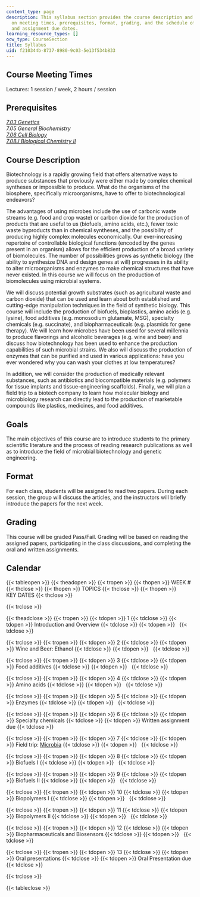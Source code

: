 ```yaml
---
content_type: page
description: This syllabus section provides the course description and information
  on meeting times, prerequisites, format, grading, and the schedule of lecture topics
  and assignment due dates.
learning_resource_types: []
ocw_type: CourseSection
title: Syllabus
uid: f210344b-8737-8980-9c03-5e13f534b833
---
```


Course Meeting Times
--------------------

Lectures: 1 session / week, 2 hours / session

Prerequisites
-------------

[_7.03 Genetics_](/courses/7-03-genetics-fall-2004)  
_7.05 General Biochemistry_  
[_7.06 Cell Biology_](/courses/7-06-cell-biology-spring-2007)  
[_7.08J Biological Chemistry II_](/courses/5-08j-biological-chemistry-ii-spring-2016)

Course Description
------------------

Biotechnology is a rapidly growing field that offers alternative ways to produce substances that previously were either made by complex chemical syntheses or impossible to produce. What do the organisms of the biosphere, specifically microorganisms, have to offer to biotechnological endeavors?

The advantages of using microbes include the use of carbonic waste streams (e.g. food and crop waste) or carbon dioxide for the production of products that are useful to us (biofuels, amino acids, etc.), fewer toxic waste byproducts than in chemical syntheses, and the possibility of producing highly complex molecules economically. Our ever-increasing repertoire of controllable biological functions (encoded by the genes present in an organism) allows for the efficient production of a broad variety of biomolecules. The number of possibilities grows as synthetic biology (the ability to synthesize DNA and design genes at will) progresses in its ability to alter microorganisms and enzymes to make chemical structures that have never existed. In this course we will focus on the production of biomolecules using microbial systems.

We will discuss potential growth substrates (such as agricultural waste and carbon dioxide) that can be used and learn about both established and cutting-edge manipulation techniques in the field of synthetic biology. This course will include the production of biofuels, bioplastics, amino acids (e.g. lysine), food additives (e.g. monosodium glutamate, MSG), specialty chemicals (e.g. succinate), and biopharmaceuticals (e.g. plasmids for gene therapy). We will learn how microbes have been used for several millennia to produce flavorings and alcoholic beverages (e.g. wine and beer) and discuss how biotechnology has been used to enhance the production capabilities of such microbial strains. We also will discuss the production of enzymes that can be purified and used in various applications: have you ever wondered why you can wash your clothes at low temperatures?

In addition, we will consider the production of medically relevant substances, such as antibiotics and biocompatible materials (e.g. polymers for tissue implants and tissue-engineering scaffolds). Finally, we will plan a field trip to a biotech company to learn how molecular biology and microbiology research can directly lead to the production of marketable compounds like plastics, medicines, and food additives.

Goals
-----

The main objectives of this course are to introduce students to the primary scientific literature and the process of reading research publications as well as to introduce the field of microbial biotechnology and genetic engineering.

Format
------

For each class, students will be assigned to read two papers. During each session, the group will discuss the articles, and the instructors will briefly introduce the papers for the next week.

Grading
-------

This course will be graded Pass/Fail. Grading will be based on reading the assigned papers, participating in the class discussions, and completing the oral and written assignments.

Calendar
--------

{{< tableopen >}}
{{< theadopen >}}
{{< tropen >}}
{{< thopen >}}
WEEK #
{{< thclose >}}
{{< thopen >}}
TOPICS
{{< thclose >}}
{{< thopen >}}
KEY DATES
{{< thclose >}}

{{< trclose >}}

{{< theadclose >}}
{{< tropen >}}
{{< tdopen >}}
1
{{< tdclose >}}
{{< tdopen >}}
Introduction and Overview
{{< tdclose >}}
{{< tdopen >}}
 
{{< tdclose >}}

{{< trclose >}}
{{< tropen >}}
{{< tdopen >}}
2
{{< tdclose >}}
{{< tdopen >}}
Wine and Beer: Ethanol
{{< tdclose >}}
{{< tdopen >}}
 
{{< tdclose >}}

{{< trclose >}}
{{< tropen >}}
{{< tdopen >}}
3
{{< tdclose >}}
{{< tdopen >}}
Food additives
{{< tdclose >}}
{{< tdopen >}}
 
{{< tdclose >}}

{{< trclose >}}
{{< tropen >}}
{{< tdopen >}}
4
{{< tdclose >}}
{{< tdopen >}}
Amino acids
{{< tdclose >}}
{{< tdopen >}}
 
{{< tdclose >}}

{{< trclose >}}
{{< tropen >}}
{{< tdopen >}}
5
{{< tdclose >}}
{{< tdopen >}}
Enzymes
{{< tdclose >}}
{{< tdopen >}}
 
{{< tdclose >}}

{{< trclose >}}
{{< tropen >}}
{{< tdopen >}}
6
{{< tdclose >}}
{{< tdopen >}}
Specialty chemicals
{{< tdclose >}}
{{< tdopen >}}
Written assignment due
{{< tdclose >}}

{{< trclose >}}
{{< tropen >}}
{{< tdopen >}}
7
{{< tdclose >}}
{{< tdopen >}}
Field trip: [Microbia](http://www.microbia.com/)
{{< tdclose >}}
{{< tdopen >}}
 
{{< tdclose >}}

{{< trclose >}}
{{< tropen >}}
{{< tdopen >}}
8
{{< tdclose >}}
{{< tdopen >}}
Biofuels I
{{< tdclose >}}
{{< tdopen >}}
 
{{< tdclose >}}

{{< trclose >}}
{{< tropen >}}
{{< tdopen >}}
9
{{< tdclose >}}
{{< tdopen >}}
Biofuels II
{{< tdclose >}}
{{< tdopen >}}
 
{{< tdclose >}}

{{< trclose >}}
{{< tropen >}}
{{< tdopen >}}
10
{{< tdclose >}}
{{< tdopen >}}
Biopolymers I
{{< tdclose >}}
{{< tdopen >}}
 
{{< tdclose >}}

{{< trclose >}}
{{< tropen >}}
{{< tdopen >}}
11
{{< tdclose >}}
{{< tdopen >}}
Biopolymers II
{{< tdclose >}}
{{< tdopen >}}
 
{{< tdclose >}}

{{< trclose >}}
{{< tropen >}}
{{< tdopen >}}
12
{{< tdclose >}}
{{< tdopen >}}
Biopharmaceuticals and Biosensors
{{< tdclose >}}
{{< tdopen >}}
 
{{< tdclose >}}

{{< trclose >}}
{{< tropen >}}
{{< tdopen >}}
13
{{< tdclose >}}
{{< tdopen >}}
Oral presentations
{{< tdclose >}}
{{< tdopen >}}
Oral Presentation due
{{< tdclose >}}

{{< trclose >}}

{{< tableclose >}}